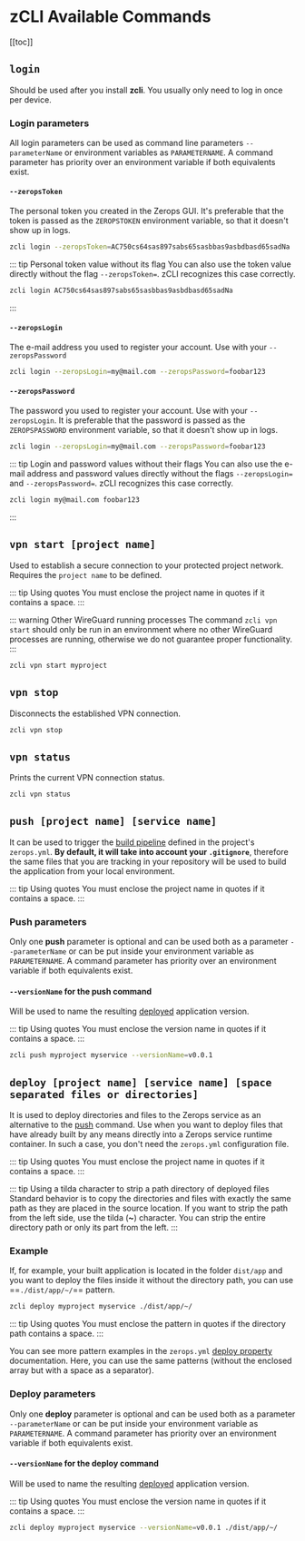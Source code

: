 # zCLI Available Commands

[[toc]]

<!-- 
## `region list`

Lists all available Zerops regions, i.e., the location of data centers where Zerops is operated.
 -->

## `login`

Should be used after you install **zcli**. You usually only need to log in once per device.

### Login parameters

All login parameters can be used as command line parameters `--parameterName` or environment variables as `PARAMETERNAME`. A command parameter has priority over an environment variable if both equivalents exist.

#### `--zeropsToken`

The personal token you created in the Zerops GUI. It's preferable that the token is passed as the `ZEROPSTOKEN` environment variable, so that it doesn't show up in logs.

```bash
zcli login --zeropsToken=AC750cs64sas897sabs65sasbbas9asbdbasd65sadNa
```

<!-- markdownlint-disable DOCSMD004 -->
::: tip Personal token value without its flag
You can also use the token value directly without the flag `--zeropsToken=`. zCLI recognizes this case correctly.

```bash
zcli login AC750cs64sas897sabs65sasbbas9asbdbasd65sadNa
```

:::
<!-- markdownlint-enable DOCSMD004 -->

#### `--zeropsLogin`

The e-mail address you used to register your account. Use with your `--zeropsPassword`

```bash
zcli login --zeropsLogin=my@mail.com --zeropsPassword=foobar123
```

#### `--zeropsPassword`

The password you used to register your account. Use with your `--zeropsLogin`. It is preferable that the password is passed as the `ZEROPSPASSWORD` environment variable, so that it doesn't show up in logs.

```bash
zcli login --zeropsLogin=my@mail.com --zeropsPassword=foobar123
```

<!-- markdownlint-disable DOCSMD004 -->
::: tip Login and password values without their flags
You can also use the e-mail address and password values directly without the flags `--zeropsLogin=` and `--zeropsPassword=`. zCLI recognizes this case correctly.

```bash
zcli login my@mail.com foobar123
```

:::
<!-- markdownlint-enable DOCSMD004 -->

## `vpn start [project name]`

Used to establish a secure connection to your protected project network. Requires the `project name` to be defined.

<!-- markdownlint-disable DOCSMD004 -->
::: tip Using quotes
You must enclose the project name in quotes if it contains a space.
:::
<!-- markdownlint-enable DOCSMD004 -->

<!-- markdownlint-disable DOCSMD004 -->
::: warning Other WireGuard running processes
The command `zcli vpn start` should only be run in an environment where no other WireGuard processes are running, otherwise we do not guarantee proper functionality.
:::
<!-- markdownlint-enable DOCSMD004 -->

```bash
zcli vpn start myproject
```

## `vpn stop`

Disconnects the established VPN connection.

```bash
zcli vpn stop
```

## `vpn status`

Prints the current VPN connection status.

```bash
zcli vpn status
```

## `push [project name] [service name]`

It can be used to trigger the [build pipeline](/documentation/build/how-zerops-build-works.html) defined in the project's `zerops.yml`. **By default, it will take into account your `.gitignore`**, therefore the same files that you are tracking in your repository will be used to build the application from your local environment.

<!-- markdownlint-disable DOCSMD004 -->
::: tip Using quotes
You must enclose the project name in quotes if it contains a space.
:::
<!-- markdownlint-enable DOCSMD004 -->

### Push parameters

Only one **push** parameter is optional and can be used both as a parameter `--parameterName` or can be put inside your environment variable as `PARAMETERNAME`. A command parameter has priority over an environment variable if both equivalents exist.

#### `--versionName` for the push command

Will be used to name the resulting [deployed](/documentation/deploy/how-deploy-works.html) application version.

<!-- markdownlint-disable DOCSMD004 -->
::: tip Using quotes
You must enclose the version name in quotes if it contains a space.
:::
<!-- markdownlint-enable DOCSMD004 -->

```bash
zcli push myproject myservice --versionName=v0.0.1
```

## `deploy [project name] [service name] [space separated files or directories]`

It is used to deploy directories and files to the Zerops service as an alternative to the [push](#push-project-name-service-name) command. Use when you want to deploy files that have already built by any means directly into a Zerops service runtime container. In such a case, you don't need the `zerops.yml` configuration file.

<!-- markdownlint-disable DOCSMD004 -->
::: tip Using quotes
You must enclose the project name in quotes if it contains a space.
:::
<!-- markdownlint-enable DOCSMD004 -->

<!-- markdownlint-disable DOCSMD004 -->
::: tip Using a tilda character to strip a path directory of deployed files
Standard behavior is to copy the directories and files with exactly the same path as they are placed in the source location. If you want to strip the path from the left side, use the tilda (**~**) character. You can strip the entire directory path or only its part from the left.
:::
<!-- markdownlint-enable DOCSMD004 -->

### Example

If, for example, your built application is located in the folder `dist/app` and you want to deploy the files inside it without the directory path, you can use ==`./dist/app/~/`== pattern.

```bash
zcli deploy myproject myservice ./dist/app/~/
```

<!-- markdownlint-disable DOCSMD004 -->
::: tip Using quotes
You must enclose the pattern in quotes if the directory path contains a space.
:::
<!-- markdownlint-enable DOCSMD004 -->

You can see more pattern examples in the `zerops.yml` [deploy property](/documentation/build/build-config.html#examples-of-different-deploy-settings) documentation. Here, you can use the same patterns (without the enclosed array but with a space as a separator).

### Deploy parameters

Only one **deploy** parameter is optional and can be used both as a parameter `--parameterName` or can be put inside your environment variable as `PARAMETERNAME`. A command parameter has priority over an environment variable if both equivalents exist.

#### `--versionName` for the deploy command

Will be used to name the resulting [deployed](/documentation/deploy/how-deploy-works.html) application version.

<!-- markdownlint-disable DOCSMD004 -->
::: tip Using quotes
You must enclose the version name in quotes if it contains a space.
:::
<!-- markdownlint-enable DOCSMD004 -->

```bash
zcli deploy myproject myservice --versionName=v0.0.1 ./dist/app/~/
```
